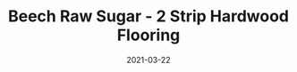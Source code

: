 ---
title: "Beech Raw Sugar - 2 Strip Hardwood Flooring"
image_primary: "img/Junckers-2strip-Beech-RawSugar-Harmony.jpg"
image_secondary: "img/Junckers-wooden-flooring-BeechRawSugar-2strip_new.jpg"
description: "Beech%20Raw%20Sugar%20-%202%20Strip%20Hardwood%20Flooring%0A%0AA%20Beech%202%20Strip%20Board%20toned%20with%20a%20slightly%20transparent%20very%20light%20brown%20stain.%A0%0A%0AThis%20floor%20is%20also%20available%20as%20ships%20decking.%20The%20black%20neoprene%20strip%20placed%20between%20the%20boards%20adds%20a%20maritime%20look%20to%20the%20floor.%A0%0A%0AGET%20FREE%20SAMPLE%20OR%20QUOTE"
designer: "Junckers"
tags: 
  - "Junckers"
  - "2 Strip Flooring"
href: "https://www.junckershardwood.com/wood-flooring/solid-hardwood-flooring/2-strip-wooden-flooring/product-page/beech-raw-sugar-2-strip-hardwood-flooring"
category: "2 Strip Flooring"
subtitle: ""
manufacturer: "Junckers"
slug: "/manufacturers/junckers/2-strip-flooring/junckers-beech-raw-sugar-2-strip-hardwood-flooring"
date: "2021-03-22"
---